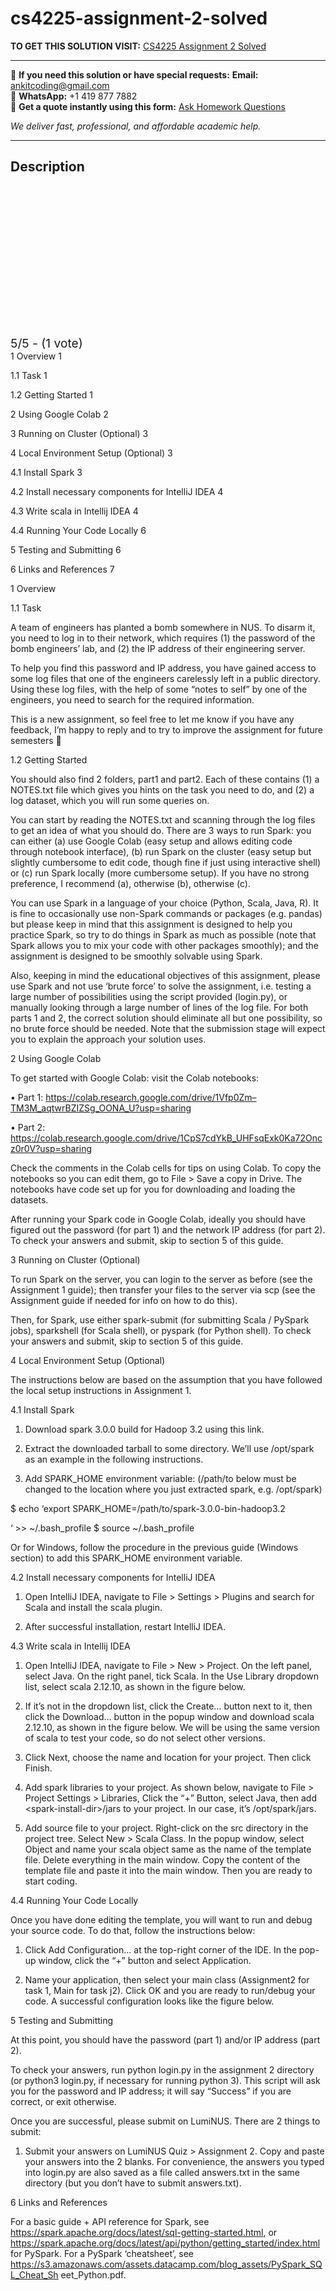 # cs4225-assignment-2-solved
**TO GET THIS SOLUTION VISIT:** [CS4225 Assignment 2 Solved](https://www.ankitcodinghub.com/product/student-guide-for-cs4225-cs5425-assignment-2-solved/)


---

📩 **If you need this solution or have special requests:** **Email:** ankitcoding@gmail.com  
📱 **WhatsApp:** +1 419 877 7882  
📄 **Get a quote instantly using this form:** [Ask Homework Questions](https://www.ankitcodinghub.com/services/ask-homework-questions/)

*We deliver fast, professional, and affordable academic help.*

---

<h2>Description</h2>



<div class="kk-star-ratings kksr-auto kksr-align-center kksr-valign-top" data-payload="{&quot;align&quot;:&quot;center&quot;,&quot;id&quot;:&quot;122178&quot;,&quot;slug&quot;:&quot;default&quot;,&quot;valign&quot;:&quot;top&quot;,&quot;ignore&quot;:&quot;&quot;,&quot;reference&quot;:&quot;auto&quot;,&quot;class&quot;:&quot;&quot;,&quot;count&quot;:&quot;1&quot;,&quot;legendonly&quot;:&quot;&quot;,&quot;readonly&quot;:&quot;&quot;,&quot;score&quot;:&quot;5&quot;,&quot;starsonly&quot;:&quot;&quot;,&quot;best&quot;:&quot;5&quot;,&quot;gap&quot;:&quot;4&quot;,&quot;greet&quot;:&quot;Rate this product&quot;,&quot;legend&quot;:&quot;5\/5 - (1 vote)&quot;,&quot;size&quot;:&quot;24&quot;,&quot;title&quot;:&quot;CS4225 Assignment 2 Solved&quot;,&quot;width&quot;:&quot;138&quot;,&quot;_legend&quot;:&quot;{score}\/{best} - ({count} {votes})&quot;,&quot;font_factor&quot;:&quot;1.25&quot;}">

<div class="kksr-stars">

<div class="kksr-stars-inactive">
            <div class="kksr-star" data-star="1" style="padding-right: 4px">


<div class="kksr-icon" style="width: 24px; height: 24px;"></div>
        </div>
            <div class="kksr-star" data-star="2" style="padding-right: 4px">


<div class="kksr-icon" style="width: 24px; height: 24px;"></div>
        </div>
            <div class="kksr-star" data-star="3" style="padding-right: 4px">


<div class="kksr-icon" style="width: 24px; height: 24px;"></div>
        </div>
            <div class="kksr-star" data-star="4" style="padding-right: 4px">


<div class="kksr-icon" style="width: 24px; height: 24px;"></div>
        </div>
            <div class="kksr-star" data-star="5" style="padding-right: 4px">


<div class="kksr-icon" style="width: 24px; height: 24px;"></div>
        </div>
    </div>

<div class="kksr-stars-active" style="width: 138px;">
            <div class="kksr-star" style="padding-right: 4px">


<div class="kksr-icon" style="width: 24px; height: 24px;"></div>
        </div>
            <div class="kksr-star" style="padding-right: 4px">


<div class="kksr-icon" style="width: 24px; height: 24px;"></div>
        </div>
            <div class="kksr-star" style="padding-right: 4px">


<div class="kksr-icon" style="width: 24px; height: 24px;"></div>
        </div>
            <div class="kksr-star" style="padding-right: 4px">


<div class="kksr-icon" style="width: 24px; height: 24px;"></div>
        </div>
            <div class="kksr-star" style="padding-right: 4px">


<div class="kksr-icon" style="width: 24px; height: 24px;"></div>
        </div>
    </div>
</div>


<div class="kksr-legend" style="font-size: 19.2px;">
            5/5 - (1 vote)    </div>
    </div>
1 Overview 1

1.1 Task 1

1.2 Getting Started 1

2 Using Google Colab 2

3 Running on Cluster (Optional) 3

4 Local Environment Setup (Optional) 3

4.1 Install Spark 3

4.2 Install necessary components for IntelliJ IDEA 4

4.3 Write scala in Intellij IDEA 4

4.4 Running Your Code Locally 6

5 Testing and Submitting 6

6 Links and References 7

1 Overview

1.1 Task

A team of engineers has planted a bomb somewhere in NUS. To disarm it, you need to log in to their network, which requires (1) the password of the bomb engineers’ lab, and (2) the IP address of their engineering server.

To help you find this password and IP address, you have gained access to some log files that one of the engineers carelessly left in a public directory. Using these log files, with the help of some “notes to self” by one of the engineers, you need to search for the required information.

This is a new assignment, so feel free to let me know if you have any feedback, I’m happy to reply and to try to improve the assignment for future semesters 

1.2 Getting Started

You should also find 2 folders, part1 and part2. Each of these contains (1) a NOTES.txt file which gives you hints on the task you need to do, and (2) a log dataset, which you will run some queries on.

You can start by reading the NOTES.txt and scanning through the log files to get an idea of what you should do. There are 3 ways to run Spark: you can either (a) use Google Colab (easy setup and allows editing code through notebook interface), (b) run Spark on the cluster (easy setup but slightly cumbersome to edit code, though fine if just using interactive shell) or (c) run Spark locally (more cumbersome setup). If you have no strong preference, I recommend (a), otherwise (b), otherwise (c).

You can use Spark in a language of your choice (Python, Scala, Java, R). It is fine to occasionally use non-Spark commands or packages (e.g. pandas) but please keep in mind that this assignment is designed to help you practice Spark, so try to do things in Spark as much as possible (note that Spark allows you to mix your code with other packages smoothly); and the assignment is designed to be smoothly solvable using Spark.

Also, keeping in mind the educational objectives of this assignment, please use Spark and not use ‘brute force’ to solve the assignment, i.e. testing a large number of possibilities using the script provided (login.py), or manually looking through a large number of lines of the log file. For both parts 1 and 2, the correct solution should eliminate all but one possibility, so no brute force should be needed. Note that the submission stage will expect you to explain the approach your solution uses.

2 Using Google Colab

To get started with Google Colab: visit the Colab notebooks:

• Part 1: https://colab.research.google.com/drive/1Vfp0Zm–TM3M_aqtwrBZIZSg_OONA_U?usp=sharing

• Part 2: https://colab.research.google.com/drive/1CpS7cdYkB_UHFsqExk0Ka72Oncz0r0V?usp=sharing

Check the comments in the Colab cells for tips on using Colab. To copy the notebooks so you can edit them, go to File &gt; Save a copy in Drive. The notebooks have code set up for you for downloading and loading the datasets.

After running your Spark code in Google Colab, ideally you should have figured out the password (for part 1) and the network IP address (for part 2). To check your answers and submit, skip to section 5 of this guide.

3 Running on Cluster (Optional)

To run Spark on the server, you can login to the server as before (see the Assignment 1 guide); then transfer your files to the server via scp (see the Assignment guide if needed for info on how to do this).

Then, for Spark, use either spark-submit (for submitting Scala / PySpark jobs), sparkshell (for Scala shell), or pyspark (for Python shell). To check your answers and submit, skip to section 5 of this guide.

4 Local Environment Setup (Optional)

The instructions below are based on the assumption that you have followed the local setup instructions in Assignment 1.

4.1 Install Spark

1. Download spark 3.0.0 build for Hadoop 3.2 using this link.

2. Extract the downloaded tarball to some directory. We’ll use /opt/spark as an example in the following instructions.

3. Add SPARK_HOME environment variable: (/path/to below must be changed to the location where you just extracted spark, e.g. /opt/spark)

$ echo ‘export SPARK_HOME=/path/to/spark-3.0.0-bin-hadoop3.2

‘ &gt;&gt; ~/.bash_profile $ source ~/.bash_profile

Or for Windows, follow the procedure in the previous guide (Windows section) to add this SPARK_HOME environment variable.

4.2 Install necessary components for IntelliJ IDEA

1. Open IntelliJ IDEA, navigate to File &gt; Settings &gt; Plugins and search for Scala and install the scala plugin.

2. After successful installation, restart IntelliJ IDEA.

4.3 Write scala in Intellij IDEA

1. Open IntelliJ IDEA, navigate to File &gt; New &gt; Project. On the left panel, select Java. On the right panel, tick Scala. In the Use Library dropdown list, select scala 2.12.10, as shown in the figure below.

2. If it’s not in the dropdown list, click the Create… button next to it, then click the Download… button in the popup window and download scala 2.12.10, as shown in the figure below. We will be using the same version of scala to test your code, so do not select other versions.

3. Click Next, choose the name and location for your project. Then click Finish.

4. Add spark libraries to your project. As shown below, navigate to File &gt; Project Settings &gt; Libraries, Click the “+” Button, select Java, then add &lt;spark-install-dir&gt;/jars to your project. In our case, it’s /opt/spark/jars.

5. Add source file to your project. Right-click on the src directory in the project tree. Select New &gt; Scala Class. In the popup window, select Object and name your scala object same as the name of the template file. Delete everything in the main window. Copy the content of the template file and paste it into the main window. Then you are ready to start coding.

4.4 Running Your Code Locally

Once you have done editing the template, you will want to run and debug your source code. To do that, follow the instructions below:

1. Click Add Configuration… at the top-right corner of the IDE. In the pop-up window, click the “+” button and select Application.

2. Name your application, then select your main class (Assignment2 for task 1, Main for task j2). Click OK and you are ready to run/debug your code. A successful configuration looks like the figure below.

5 Testing and Submitting

At this point, you should have the password (part 1) and/or IP address (part 2).

To check your answers, run python login.py in the assignment 2 directory (or python3 login.py, if necessary for running python 3). This script will ask you for the password and IP address; it will say “Success” if you are correct, or exit otherwise.

Once you are successful, please submit on LumiNUS. There are 2 things to submit:

1. Submit your answers on LumiNUS Quiz &gt; Assignment 2. Copy and paste your answers into the 2 blanks. For convenience, the answers you typed into login.py are also saved as a file called answers.txt in the same directory (but you don’t have to submit answers.txt).

6 Links and References

For a basic guide + API reference for Spark, see https://spark.apache.org/docs/latest/sql-getting-started.html, or https://spark.apache.org/docs/latest/api/python/getting_started/index.html for PySpark. For a PySpark ‘cheatsheet’, see https://s3.amazonaws.com/assets.datacamp.com/blog_assets/PySpark_SQL_Cheat_Sh eet_Python.pdf.
